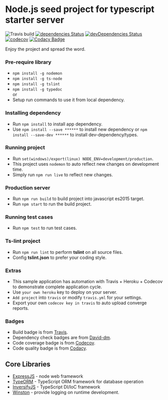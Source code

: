 # Node.js seed project for typescript starter server


![Travis build](https://travis-ci.org/kunjan343/TypeNode.svg?branch=master)
[![dependencies Status](https://david-dm.org/kunjan343/TypeNode/status.svg)](https://david-dm.org/kunjan343/TypeNode)
[![devDependencies Status](https://david-dm.org/kunjan343/TypeNode/dev-status.svg)](https://david-dm.org/kunjan343/TypeNode?type=dev)
[![codecov](https://codecov.io/gh/kunjan343/TypeNode/branch/master/graph/badge.svg)](https://codecov.io/gh/kunjan343/TypeNode)
[![Codacy Badge](https://api.codacy.com/project/badge/Grade/5cc09f96eff140469a9814204190bbac)](https://www.codacy.com/app/kunjan343/TypeNode?utm_source=github.com&amp;utm_medium=referral&amp;utm_content=kunjan343/TypeNode&amp;utm_campaign=Badge_Grade)

Enjoy the project and spread the word.

### Pre-require library
- `npm install -g nodemon`
- `npm install -g ts-node`
- `npm install -g tslint`
- `npm install -g typedoc` <br>
or 
- Setup run commands to use it from local dependency.

### Installing dependency
- Run `npm install` to install app dependency.
- Use `npm install --save ******` to install new dependency or `npm install --save-dev ******` to install dev-dependency/types.

### Running project
- Run `set(windows)/export(linux) NODE_ENV=development/production`.
- This project uses `nodemon` to auto reflect new changes on development time.
- Simply run `npm run live` to reflect new changes.

### Production server
- Run `npm run build` to build project into javascript es2015 target.
- Run `npm start` to run the build project.

### Running test cases
- Run `npm test` to run test cases.

### Ts-lint project
- Run `npm run lint` to perform **tslint** on all source files.
- Config **tslint.json** to prefer your coding style.

### Extras
- This sample application has automation with Travis + Heroku + Codecov to demonstrate complete application cycle.
- Use `your own heroku` key to deploy on your server.
- `Add project` into `travis` or modify `travis.yml` for your settings.
- Export your own `codecov key in travis` to auto upload converge reports.

### Badges
- Build badge is from [Travis](https://travis-ci.org).
- Dependency check badges are from [David-dm](https://david-dm.org).
- Code coverage badge is from [Codecov](https://codecov.io).
- Code quality badge is from [Codacy](https://app.codacy.com).

## Core Libraries
- [ExpressJS](http://expressjs.com/) - node web framework
- [TypeORM](https://github.com/typeorm/typeorm) - TypeScript ORM framework for database operation
- [InversifyJS](https://github.com/inversify/InversifyJS) - TypeScript DI/IoC framework
- [Winston](https://github.com/winstonjs/winston) - provide logging on runtime development.
